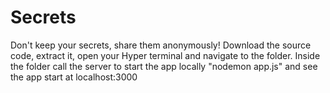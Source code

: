 # Secrets
Don't keep your secrets, share them anonymously!
Download the source code, extract it, open your Hyper terminal and navigate to the folder. Inside the folder call the server to start the app locally "nodemon app.js" and see the app start at localhost:3000
